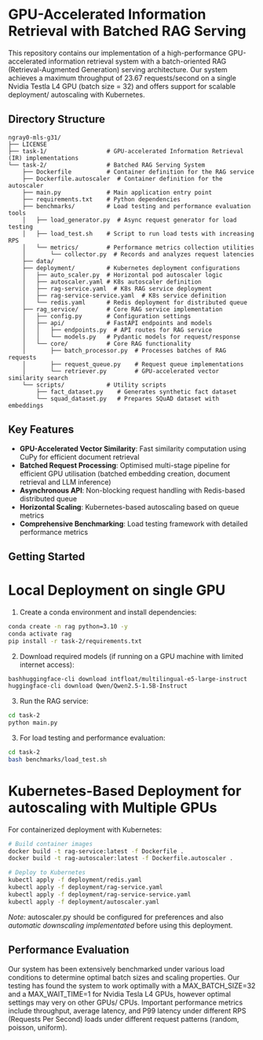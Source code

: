 # GPU-Accelerated Information Retrieval with Batched RAG Serving

This repository contains our implementation of a high-performance GPU-accelerated information retrieval system with a batch-oriented RAG (Retrieval-Augmented Generation) serving architecture. Our system achieves a maximum throughput of 23.67 requests/second on a single Nvidia Testla L4 GPU (batch size = 32) and offers support for scalable deployment/ autoscaling with Kubernetes.

## Directory Structure

```
ngray0-mls-g31/
├── LICENSE
├── task-1/                 # GPU-accelerated Information Retrieval (IR) implementations
└── task-2/                 # Batched RAG Serving System
    ├── Dockerfile          # Container definition for the RAG service
    ├── Dockerfile.autoscaler  # Container definition for the autoscaler
    ├── main.py             # Main application entry point
    ├── requirements.txt    # Python dependencies
    ├── benchmarks/         # Load testing and performance evaluation tools
    │   ├── load_generator.py  # Async request generator for load testing
    │   ├── load_test.sh    # Script to run load tests with increasing RPS
    │   └── metrics/        # Performance metrics collection utilities
    │       └── collector.py  # Records and analyzes request latencies
    ├── data/               
    ├── deployment/         # Kubernetes deployment configurations
    │   ├── auto_scaler.py  # Horizontal pod autoscaler logic
    │   ├── autoscaler.yaml # K8s autoscaler definition
    │   ├── rag-service.yaml  # K8s RAG service deployment
    │   ├── rag-service-service.yaml  # K8s service definition
    │   └── redis.yaml      # Redis deployment for distributed queue
    ├── rag_service/        # Core RAG service implementation
    │   ├── config.py       # Configuration settings
    │   ├── api/            # FastAPI endpoints and models
    │   │   ├── endpoints.py  # API routes for RAG service
    │   │   └── models.py   # Pydantic models for request/response
    │   └── core/           # Core RAG functionality
    │       ├── batch_processor.py  # Processes batches of RAG requests
    │       ├── request_queue.py    # Request queue implementations
    │       └── retriever.py        # GPU-accelerated vector similarity search
    └── scripts/            # Utility scripts
        ├── fact_dataset.py    # Generates synthetic fact dataset
        └── squad_dataset.py   # Prepares SQuAD dataset with embeddings
```

## Key Features

- **GPU-Accelerated Vector Similarity**: Fast similarity computation using CuPy for efficient document retrieval
- **Batched Request Processing**: Optimised multi-stage pipeline for efficient GPU utilisation (batched embedding creation, document retrieval and LLM inference)
- **Asynchronous API**: Non-blocking request handling with Redis-based distributed queue
- **Horizontal Scaling**: Kubernetes-based autoscaling based on queue metrics
- **Comprehensive Benchmarking**: Load testing framework with detailed performance metrics

## Getting Started

# Local Deployment on single GPU
1. Create a conda environment and install dependencies:
```bash
conda create -n rag python=3.10 -y
conda activate rag
pip install -r task-2/requirements.txt
```

2. Download required models (if running on a GPU machine with limited internet access):
```bash
bashhuggingface-cli download intfloat/multilingual-e5-large-instruct
huggingface-cli download Qwen/Qwen2.5-1.5B-Instruct
```

3. Run the RAG service:
```bash
cd task-2
python main.py
```

3. For load testing and performance evaluation:
```bash
cd task-2
bash benchmarks/load_test.sh
```

# Kubernetes-Based Deployment for autoscaling with Multiple GPUs
For containerized deployment with Kubernetes:
```bash
# Build container images
docker build -t rag-service:latest -f Dockerfile .
docker build -t rag-autoscaler:latest -f Dockerfile.autoscaler .

# Deploy to Kubernetes
kubectl apply -f deployment/redis.yaml
kubectl apply -f deployment/rag-service.yaml
kubectl apply -f deployment/rag-service-service.yaml
kubectl apply -f deployment/autoscaler.yaml
```
*Note:* autoscaler.py should be configured for preferences and also *automatic downscaling implementated* before using this deployment.

## Performance Evaluation

Our system has been extensively benchmarked under various load conditions to determine optimal batch sizes and scaling properties. Our testing has found the system to work optimally with a MAX_BATCH_SIZE=32 and a MAX_WAIT_TIME=1 for Nvidia Tesla L4 GPUs, however optimal settings may very on other GPUs/ CPUs. Important performance metrics include throughput, average latency, and P99 latency under different RPS (Requests Per Second) loads under different request patterns (random, poisson, uniform). 
